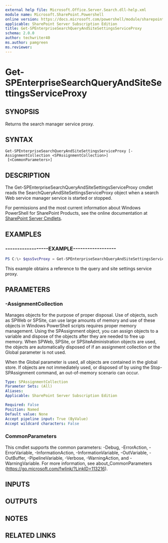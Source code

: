 ```yaml
---
external help file: Microsoft.Office.Server.Search.dll-help.xml
module name: Microsoft.SharePoint.Powershell
online version: https://docs.microsoft.com/powershell/module/sharepoint-server/get-spenterprisesearchqueryandsitesettingsserviceproxy
applicable: SharePoint Server Subscription Edition
title: Get-SPEnterpriseSearchQueryAndSiteSettingsServiceProxy
schema: 2.0.0
author: techwriter40
ms.author: pamgreen
ms.reviewer:
---
```


# Get-SPEnterpriseSearchQueryAndSiteSettingsServiceProxy

## SYNOPSIS
Returns the search manager service proxy.

## SYNTAX

```
Get-SPEnterpriseSearchQueryAndSiteSettingsServiceProxy [-AssignmentCollection <SPAssignmentCollection>]
 [<CommonParameters>]
```

## DESCRIPTION
The Get-SPEnterpriseSearchQueryAndSiteSettingsServiceProxy cmdlet reads the SearchQueryAndSiteSettingsServiceProxy object when a search Web service manager service is started or stopped.

For permissions and the most current information about Windows PowerShell for SharePoint Products, see the online documentation at [SharePoint Server Cmdlets](https://docs.microsoft.com/powershell/sharepoint/sharepoint-server/sharepoint-server-cmdlets).

## EXAMPLES

### ------------------EXAMPLE------------------ 
```powershell
PS C:\> $qssSvcProxy = Get-SPEnterpriseSearchQueryAndSiteSettingsServiceProxy
```

This example obtains a reference to the query and site settings service proxy.

## PARAMETERS

### -AssignmentCollection
Manages objects for the purpose of proper disposal.
Use of objects, such as SPWeb or SPSite, can use large amounts of memory and use of these objects in Windows PowerShell scripts requires proper memory management.
Using the SPAssignment object, you can assign objects to a variable and dispose of the objects after they are needed to free up memory.
When SPWeb, SPSite, or SPSiteAdministration objects are used, the objects are automatically disposed of if an assignment collection or the Global parameter is not used.

When the Global parameter is used, all objects are contained in the global store.
If objects are not immediately used, or disposed of by using the Stop-SPAssignment command, an out-of-memory scenario can occur.

```yaml
Type: SPAssignmentCollection
Parameter Sets: (All)
Aliases: 
Applicable: SharePoint Server Subscription Edition

Required: False
Position: Named
Default value: None
Accept pipeline input: True (ByValue)
Accept wildcard characters: False
```

### CommonParameters
This cmdlet supports the common parameters: -Debug, -ErrorAction, -ErrorVariable, -InformationAction, -InformationVariable, -OutVariable, -OutBuffer, -PipelineVariable, -Verbose, -WarningAction, and -WarningVariable. For more information, see about_CommonParameters (https://go.microsoft.com/fwlink/?LinkID=113216).

## INPUTS

## OUTPUTS

## NOTES

## RELATED LINKS



